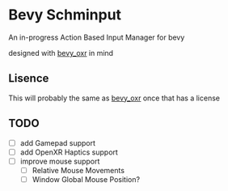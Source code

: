 # Bevy Schminput

An in-progress Action Based Input Manager for bevy

designed with [bevy_oxr](https://github.com/awtterpip/bevy_oxr) in mind

## Lisence

This will probably the same as [bevy_oxr](https://github.com/awtterpip/bevy_oxr) once that has a license

## TODO

- [ ] add Gamepad support
- [ ] add OpenXR Haptics support
- [ ] improve mouse support
    - [ ] Relative Mouse Movements
    - [ ] Window Global Mouse Position?

